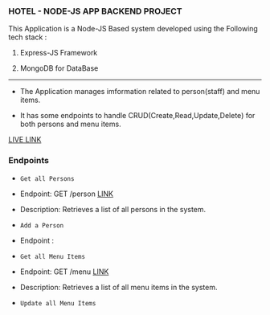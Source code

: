 ### HOTEL - NODE-JS APP BACKEND PROJECT

This Application is a Node-JS Based system developed using the Following tech stack :

1.  Express-JS Framework

1.  MongoDB for DataBase

 ---



- The Application manages imformation related to person(staff) and menu items.

- It has some endpoints to handle CRUD(Create,Read,Update,Delete) for both persons and menu items.


[LIVE LINK](https://hotelapp-27dh.onrender.com/)


### Endpoints

- `Get all Persons`

- Endpoint: GET /person [LINK](https://hotelapp-27dh.onrender.com/person)

- Description: Retrieves a list of all persons in the system.

- `Add a Person`

- Endpoint : 



- `Get all Menu Items`

- Endpoint: GET /menu [LINK](https://hotelapp-27dh.onrender.com/menu)

- Description: Retrieves a list of all menu items in the system.

- `Update all Menu Items`